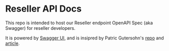# Reseller API Docs

This repo is intended to host our Reseller endpoint OpenAPI Spec (aka Swagger) for reseller developers.

It is powered by [Swagger UI](https://swagger.io/tools/swagger-ui/), and is insipred by Patric Gutersohn's [
repo](https://github.com/pguso/openapi-petstore-ui.github.io) and [article](https://pguso.medium.com/host-openapi-documentation-with-github-pages-ec16f75e9762).
